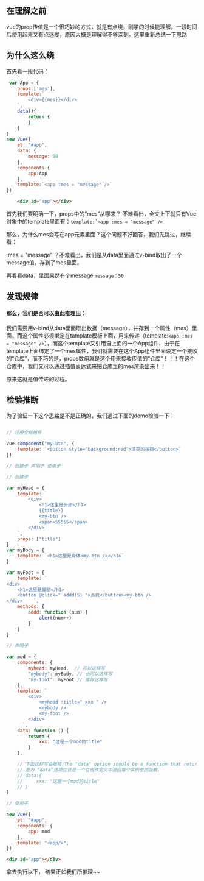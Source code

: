 ## 在理解之前
vue的prop传值是一个很巧妙的方式，就是有点绕，刚学的时候能理解，一段时间后使用起来又有点迷糊，原因大概是理解得不够深刻。这里重新总结一下思路

## 为什么这么绕

首先看一段代码：

```javascript
 var App = {
    props:['mes'],
    template:`
        <div>{{mes}}</div>
    `,
    data(){
        return {
        }
    }
}
new Vue({
    el: "#app",
    data: {
        message: 50
    },
    components:{
        app:App
    },
    template:`<app :mes = "message" />`
})
```
```html
    <div id="app"></div>
```
首先我们要明确一下，props中的“mes”从哪来？
不难看出，全文上下就只有Vue对象中的template里面有：```template:`<app :mes = "message" />```

那么，为什么mes会写在app元素里面？这个问题不好回答，我们先跳过，继续看：

:mes = "message" ？不难看出，我们是从data里面通过v-bind取出了一个message值，存到了mes里面。

再看看data，里面果然有个message:```message：50```
## 发现规律
#### 那么，我们是否可以由此推理出：
我们需要用v-bind从data里面取出数据（message），并存到一个属性（mes）里面，而这个属性必须绑定在tamplate模板上面，用来传递（template:`<app :mes = "message" />`），而这个template又引用自上面的一个App组件，由于在template上面绑定了一个mes属性，我们就需要在这个App组件里面设定一个接收的“仓库”，而不巧的是，props数组就是这个用来接收传值的“仓库”！！！在这个仓库中，我们又可以通过插值表达式来把仓库里的mes渲染出来！！

原来这就是值传递的过程。

## 检验推断

为了验证一下这个思路是不是正确的，我们通过下面的demo检验一下：

```javascript

// 注册全局组件

Vue.component("my-btn", {
    template: `<button style="background:red">漂亮的按钮</button>`
})

// 创建子 声明子 使用子

// 创建子

var myHead = {
    template: `
        <div>
            <h1>这里是头部</h1>
            {{title}}
            <my-btn />
            <span>55555</span>
        </div>
    `,
    props: ["title"]
}
var myBody = {
    template: `<h1>这里是身体<my-btn /></h1>`
}

var myFoot = {
    template: `
<div>
    <h1>这里是脚部</h1>
    <button @click=" addd(5) ">点我</button><my-btn />
</div>    `,
    methods: {
        addd: function (num) {
            alert(num++)
        }
    }
}

// 声明子

var mod = {
    components: {
        myhead: myHead,  // 可以这样写
        "mybody": myBody, // 也可以这样写
        "my-foot": myFoot // 推荐这样写
    },
    template: `
        <div>
            <myhead :title=" xxx " />
            <mybody />
            <my-foot />
        </div>
      `,
    data: function () {
        return {
            xxx: "这是一个mod的title"
        }
    },

    // 下面这样写会报错 The "data" option should be a function that returns a per-instance value in component definitions.
    // 意为 “data”选项应该是一个在组件定义中返回每个实例值的函数。
    // data:{
    //     xxx: "这是一个mod的title"
    // }
}

// 使用子

new Vue({
    el: "#app",
    components: {
        app: mod
    },
    template: "<app/>",
})
```
```html
<div id="app"></div>
```
拿去执行以下， 结果正如我们所推理~~

